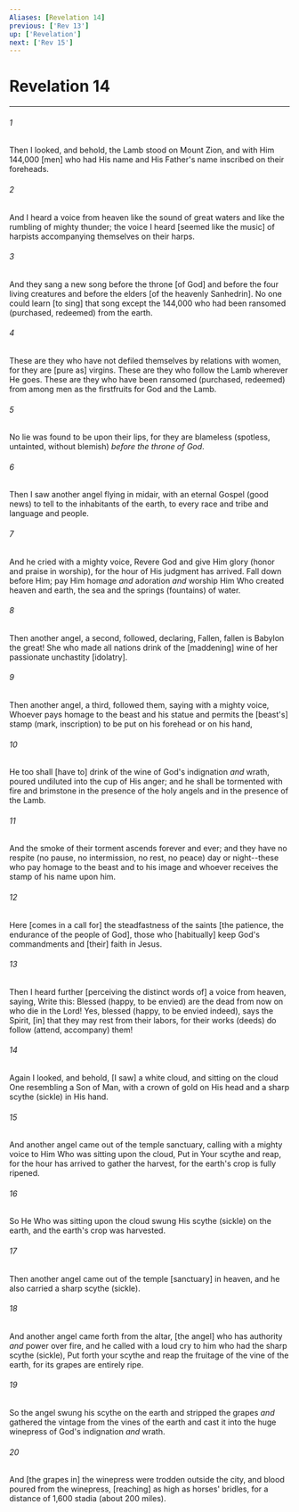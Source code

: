 ```yaml
---
Aliases: [Revelation 14]
previous: ['Rev 13']
up: ['Revelation']
next: ['Rev 15']
---
```

# Revelation 14

***


###### 1 


Then I looked, and behold, the Lamb stood on Mount Zion, and with Him 144,000 [men] who had His name and His Father's name inscribed on their foreheads. 


###### 2 


And I heard a voice from heaven like the sound of great waters and like the rumbling of mighty thunder; the voice I heard [seemed like the music] of harpists accompanying themselves on their harps. 


###### 3 


And they sang a new song before the throne [of God] and before the four living creatures and before the elders [of the heavenly Sanhedrin]. No one could learn [to sing] that song except the 144,000 who had been ransomed (purchased, redeemed) from the earth. 


###### 4 


These are they who have not defiled themselves by relations with women, for they are [pure as] virgins. These are they who follow the Lamb wherever He goes. These are they who have been ransomed (purchased, redeemed) from among men as the firstfruits for God and the Lamb. 


###### 5 


No lie was found to be upon their lips, for they are blameless (spotless, untainted, without blemish) _before the throne of God_. 


###### 6 


Then I saw another angel flying in midair, with an eternal Gospel (good news) to tell to the inhabitants of the earth, to every race and tribe and language and people. 


###### 7 


And he cried with a mighty voice, Revere God and give Him glory (honor and praise in worship), for the hour of His judgment has arrived. Fall down before Him; pay Him homage _and_ adoration _and_ worship Him Who created heaven and earth, the sea and the springs (fountains) of water. 


###### 8 


Then another angel, a second, followed, declaring, Fallen, fallen is Babylon the great! She who made all nations drink of the [maddening] wine of her passionate unchastity [idolatry]. 


###### 9 


Then another angel, a third, followed them, saying with a mighty voice, Whoever pays homage to the beast and his statue and permits the [beast's] stamp (mark, inscription) to be put on his forehead or on his hand, 


###### 10 


He too shall [have to] drink of the wine of God's indignation _and_ wrath, poured undiluted into the cup of His anger; and he shall be tormented with fire and brimstone in the presence of the holy angels and in the presence of the Lamb. 


###### 11 


And the smoke of their torment ascends forever and ever; and they have no respite (no pause, no intermission, no rest, no peace) day or night--these who pay homage to the beast and to his image and whoever receives the stamp of his name upon him. 


###### 12 


Here [comes in a call for] the steadfastness of the saints [the patience, the endurance of the people of God], those who [habitually] keep God's commandments and [their] faith in Jesus. 


###### 13 


Then I heard further [perceiving the distinct words of] a voice from heaven, saying, Write this: Blessed (happy, to be envied) are the dead from now on who die in the Lord! Yes, blessed (happy, to be envied indeed), says the Spirit, [in] that they may rest from their labors, for their works (deeds) do follow (attend, accompany) them! 


###### 14 


Again I looked, and behold, [I saw] a white cloud, and sitting on the cloud One resembling a Son of Man, with a crown of gold on His head and a sharp scythe (sickle) in His hand. 


###### 15 


And another angel came out of the temple sanctuary, calling with a mighty voice to Him Who was sitting upon the cloud, Put in Your scythe and reap, for the hour has arrived to gather the harvest, for the earth's crop is fully ripened. 


###### 16 


So He Who was sitting upon the cloud swung His scythe (sickle) on the earth, and the earth's crop was harvested. 


###### 17 


Then another angel came out of the temple [sanctuary] in heaven, and he also carried a sharp scythe (sickle). 


###### 18 


And another angel came forth from the altar, [the angel] who has authority _and_ power over fire, and he called with a loud cry to him who had the sharp scythe (sickle), Put forth your scythe and reap the fruitage of the vine of the earth, for its grapes are entirely ripe. 


###### 19 


So the angel swung his scythe on the earth and stripped the grapes _and_ gathered the vintage from the vines of the earth and cast it into the huge winepress of God's indignation _and_ wrath. 


###### 20 


And [the grapes in] the winepress were trodden outside the city, and blood poured from the winepress, [reaching] as high as horses' bridles, for a distance of 1,600 stadia (about 200 miles).
